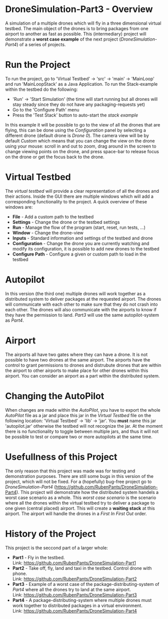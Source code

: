
# DroneSimulation-Part3 - Overview

A simulation of a multiple drones which will fly in a three dimensional virtual testbed. The main object of the drones is to bring packages from one airport
to another as fast as possible. This (intermediary) project will demonstrate a __worst case example__ of the next project (_DroneSimulation-Part4_) of a 
series of projects.



# Run the Project

To run the project, go to 'Virtual Testbed' -> 'src' -> 'main' -> 'MainLoop' and run 'MainLoopStack' as a Java Application. To run the Stack-example within
the testbed do the following:  
* 'Run' -> 'Start Simulation' (the time will start running but all drones will stay steady since they do not have any packaging-requests yet)  
* Go to the 'Configure Path' menu  
* Press the 'Test Stack' button to auto-start the _stack example_

In this example it will be possible to go to the view of all the drones that are flying, this can be done using the _Configuration_ panel by selecting a
different drone (default drone is _Drone 0_). The camera view will be by default _Custom_ which means that you can change the view on the drone using your
mouse: scroll in and out to zoom, drag around in the screen to change viewing points on the drone, and press space-bar to release focus on the drone or
get the focus back to the drone.



# Virtual Testbed

The _virtual testbed_ will provide a clear representation of all the drones and their actions. Inside the GUI there are multiple windows which will add a 
corresponding functionality to the project. A quick overview of these windows are:  
* __File__ - Add a custom path to the testbed  
* __Settings__ - Change the drone or the testbed settings
* __Run__ - Manage the flow of the program (start, reset, run tests, ...)
* __Window__ - Change the drone-view
* __Inputs__ - Standard information and settings of the testbed and drone
* __Configuration__ - Change the drone you are currently watching and modify its configuration, it is possible to add new drones to the testbed
* __Configure Path__ - Configure a given or custom path to load in the testbed



# Autopilot

In this version (the third one) multiple drones will work together as a distributed system to deliver packages at the requested airport. The drones will
communicate with each other to make sure that they do not crash into each other. The drones will also communicate with the airports to know if they have
the permission to land. _Part3_ will use the same autopilot-system as _Part4_.



# Airport

The airports all have two gates where they can have a drone. It is not possible to have two drones at the same airport. The airports have the control to 
grant permissions to drones and distrubute drones that are within the airport to other airports to make place for other drones within this airport. You can
consider an airport as a part within the distributed system.



# Changing the AutoPilot

When changes are made within the _AutoPilot_, you have to export the whole _AutoPilot_ file as a jar and place this jar in the _Virtual Testbed_ file on the
following location: 'Virtual Testbed' -> 'lib' -> 'jar'. You __must__ name this jar 'autopilot.jar' otherwise the testbed will not recognize the jar. At the
moment there is no functionality to toggle between multiple jars, and thus it will not be possible to test or compare two or more autopilots at the same time.



# Usefullness of this Project

The only reason that this project was made was for testing and demonstration purposes. There are still some bugs in this version of the project, which will
not be fixed. For a (hopefully) bug-free project go to _DroneSimulation-Part4_ (https://github.com/RubenPants/DroneSimulation-Part4). This project will
demonstrate how the distributed system handels a worst case scenario as a whole. This _worst case scenario_ is the scenario where all the drones within the
virtual testbed try to deliver a package to one given (central placed) airport. This will create a __waiting stack__ at this airport. The airport will handle
the drones in a _First In First Out_ order.



# History of the Project

This project is the seccond part of a larger whole:
* __Part1__ - Fly in the testbed.  
Link: https://github.com/RubenPants/DroneSimulation-Part1  
* __Part2__ - Take off, fly, land and taxi in the testbed. Control drone with phone.  
Link: https://github.com/RubenPants/DroneSimulation-Part2  
* __Part3__ - Example of a worst case of the package-distributing-system of _Part4_ where all the drones try to land at the same airport.  
Link: https://github.com/RubenPants/DroneSimulation-Part3  
* __Part4__ - A package-distributing-system where multiple drones must work together to distributed packages in a virtual environment.  
Link: https://github.com/RubenPants/DroneSimulation-Part4  
